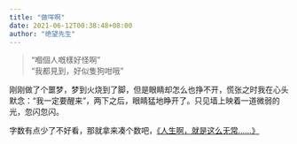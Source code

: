 ```yaml
---
title: "做咩啊"
date: 2021-06-12T00:38:48+08:00
author: "绝望先生"
---
```


> “嗰個人嘅樣好怪啊”  
> “我都見到，好似隻狗咁哦”

刚刚做了个噩梦，梦到火烧到了脚，但是眼睛却怎么也挣不开，慌张之时我在心头默念：“我一定要醒来”，两下之后，眼睛猛地睁开了。只见墙上映着一道微弱的光，忽闪忽闪。

字数有点少了不好看，那就拿来凑个数吧，[《人生啊，就是这么无常……》](https://yihui.org/cn/2005/01/20-13-00/)
